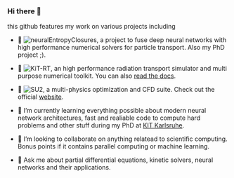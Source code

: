 ### Hi there 👋

this github features my work on various projects including

- 🔭 ![neuralEntropyClosures](https://github.com/ScSteffen/neuralEntropyClosures), a project to fuse deep neural networks with high performance numerical solvers for particle transport. Also my PhD project ;).
- 🔭 ![KiT-RT](https://github.com/CSMMLab/KiT-RT), an high performance radiation transport simulator and multi purpose numerical toolkit. You can also [read the docs]( https://kit-rt.readthedocs.io/en/develop/index.html).
- 🔭 ![SU2](https://github.com/su2code/SU2), a multi-physics optimization and CFD suite. Check out the official [website](https://su2code.github.io/).


- 🌱 I’m currently learning everything possible about modern neural network architectures, fast and realiable code to compute hard problems and other stuff during my PhD at [KIT Karlsruhe](https://www.scc.kit.edu/en/aboutus/rg-csmm.php).
- 👯 I’m looking to collaborate on anything relatead to scientific computing. Bonus points if it contains parallel computing or machine learning.
- 💬 Ask me about partial differential equations, kinetic solvers, neural networks and their applications. 

